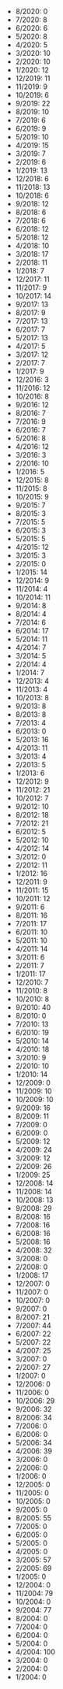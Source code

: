 *  8/2020: 0
*  7/2020: 8
*  6/2020: 6
*  5/2020: 8
*  4/2020: 5
*  3/2020: 10
*  2/2020: 10
*  1/2020: 12
*  12/2019: 11
*  11/2019: 9
*  10/2019: 6
*  9/2019: 22
*  8/2019: 10
*  7/2019: 6
*  6/2019: 9
*  5/2019: 10
*  4/2019: 15
*  3/2019: 7
*  2/2019: 6
*  1/2019: 13
*  12/2018: 6
*  11/2018: 13
*  10/2018: 6
*  9/2018: 12
*  8/2018: 6
*  7/2018: 6
*  6/2018: 12
*  5/2018: 12
*  4/2018: 10
*  3/2018: 17
*  2/2018: 11
*  1/2018: 7
*  12/2017: 11
*  11/2017: 9
*  10/2017: 14
*  9/2017: 13
*  8/2017: 9
*  7/2017: 13
*  6/2017: 7
*  5/2017: 13
*  4/2017: 5
*  3/2017: 12
*  2/2017: 7
*  1/2017: 9
*  12/2016: 3
*  11/2016: 12
*  10/2016: 8
*  9/2016: 12
*  8/2016: 7
*  7/2016: 9
*  6/2016: 7
*  5/2016: 8
*  4/2016: 12
*  3/2016: 3
*  2/2016: 10
*  1/2016: 5
*  12/2015: 8
*  11/2015: 8
*  10/2015: 9
*  9/2015: 7
*  8/2015: 3
*  7/2015: 5
*  6/2015: 3
*  5/2015: 5
*  4/2015: 12
*  3/2015: 3
*  2/2015: 0
*  1/2015: 14
*  12/2014: 9
*  11/2014: 4
*  10/2014: 11
*  9/2014: 8
*  8/2014: 4
*  7/2014: 6
*  6/2014: 17
*  5/2014: 11
*  4/2014: 7
*  3/2014: 5
*  2/2014: 4
*  1/2014: 7
*  12/2013: 4
*  11/2013: 4
*  10/2013: 8
*  9/2013: 8
*  8/2013: 8
*  7/2013: 4
*  6/2013: 0
*  5/2013: 16
*  4/2013: 11
*  3/2013: 4
*  2/2013: 5
*  1/2013: 6
*  12/2012: 9
*  11/2012: 21
*  10/2012: 7
*  9/2012: 10
*  8/2012: 18
*  7/2012: 21
*  6/2012: 5
*  5/2012: 10
*  4/2012: 14
*  3/2012: 0
*  2/2012: 11
*  1/2012: 16
*  12/2011: 9
*  11/2011: 15
*  10/2011: 12
*  9/2011: 6
*  8/2011: 16
*  7/2011: 17
*  6/2011: 10
*  5/2011: 10
*  4/2011: 14
*  3/2011: 6
*  2/2011: 7
*  1/2011: 17
*  12/2010: 7
*  11/2010: 8
*  10/2010: 8
*  9/2010: 40
*  8/2010: 0
*  7/2010: 13
*  6/2010: 19
*  5/2010: 14
*  4/2010: 18
*  3/2010: 9
*  2/2010: 10
*  1/2010: 14
*  12/2009: 0
*  11/2009: 10
*  10/2009: 10
*  9/2009: 16
*  8/2009: 11
*  7/2009: 0
*  6/2009: 0
*  5/2009: 12
*  4/2009: 24
*  3/2009: 12
*  2/2009: 26
*  1/2009: 25
*  12/2008: 14
*  11/2008: 14
*  10/2008: 13
*  9/2008: 29
*  8/2008: 16
*  7/2008: 16
*  6/2008: 16
*  5/2008: 16
*  4/2008: 32
*  3/2008: 0
*  2/2008: 0
*  1/2008: 17
*  12/2007: 0
*  11/2007: 0
*  10/2007: 0
*  9/2007: 0
*  8/2007: 21
*  7/2007: 44
*  6/2007: 22
*  5/2007: 22
*  4/2007: 25
*  3/2007: 0
*  2/2007: 27
*  1/2007: 0
*  12/2006: 0
*  11/2006: 0
*  10/2006: 29
*  9/2006: 32
*  8/2006: 34
*  7/2006: 0
*  6/2006: 0
*  5/2006: 34
*  4/2006: 39
*  3/2006: 0
*  2/2006: 0
*  1/2006: 0
*  12/2005: 0
*  11/2005: 0
*  10/2005: 0
*  9/2005: 0
*  8/2005: 55
*  7/2005: 0
*  6/2005: 0
*  5/2005: 0
*  4/2005: 0
*  3/2005: 57
*  2/2005: 69
*  1/2005: 0
*  12/2004: 0
*  11/2004: 79
*  10/2004: 0
*  9/2004: 77
*  8/2004: 0
*  7/2004: 0
*  6/2004: 0
*  5/2004: 0
*  4/2004: 100
*  3/2004: 0
*  2/2004: 0
*  1/2004: 0